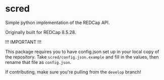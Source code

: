 # scred
Simple python implementation of the REDCap API.

Originally built for REDCap 8.5.28.

!!! IMPORTANT !!!

This package requires you to have config.json set up in your local copy of the repository. 
Take `scred/config.json.example` and fill in the values, then rename that file as `config.json`.

If contributing, make sure you're pulling from the `develop` branch!
